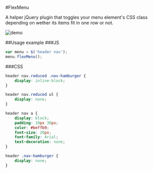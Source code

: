 #FlexMenu

A helper jQuery plugin that toggles your menu element's CSS class depending on wether its items fit in one row or not.

![demo](http://i.imgur.com/4BdKgKm.gif)

##Usage example
###JS
```javascript
var menu = $('header nav');
menu.flexMenu();
```

###CSS
```css
header nav.reduced .nav-hamburger {
	display: inline-block;
}

header nav.reduced ul {
	display: none;
}

header nav a {
	display: block;
	padding: 10px 30px;
	color: #beffb9;
	font-size: 20px;
	font-family: Arial;
	text-decoration: none;
}

header .nav-hamburger {
	display: none;
}
```